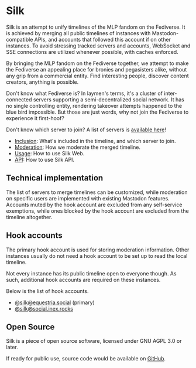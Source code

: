 # Silk
Silk is an attempt to unify timelines of the MLP fandom on the Fediverse. It is achieved by merging all public timelines of instances with Mastodon-compatible APIs, and accounts that followed this account if on other instances. To avoid stressing tracked servers and accounts, WebSocket and SSE connections are utilized whenever possible, with caches enforced.

By bringing the MLP fandom on the Fediverse together, we attempt to make the Fediverse an appealing place for bronies and pegasisters alike, without any grip from a commercial entity. Find interesting people, discover content creators, anything is possible.

Don't know what Fediverse is? In laymen's terms, it's a cluster of inter-connected servers supporting a semi-decentralized social network. It has no single controlling entity, rendering takeover attempts happened to the blue bird impossible. But those are just words, why not join the Fediverse to experience it first-hoof?

Don't know which server to join? A list of servers is [available here](include.md#instances)!

* [Inclusion](include.md): What's included in the timeline, and which server to join.
* [Moderation](mod.md): How we moderate the merged timeline.
* [Usage](use.md): How to use Silk Web.
* [API](api.md): How to use Silk API.

## Technical implementation
The list of servers to merge timelines can be customized, while moderation on specific users are implemented with existing Mastodon features. Accounts muted by the hook account are excluded from any self-service exemptions, while ones blocked by the hook account are excluded from the timeline altogether.

## Hook accounts
The primary hook account is used for storing moderation information. Other instances usually do not need a hook account to be set up to read the local timeline.

Not every instance has its public timeline open to everyone though. As such, additional hook accounts are required on these instances.

Below is the list of hook accounts.

* <a rel="me" href="https://equestria.social/@silk">@silk@equestria.social</a> (primary)
* <a rel="me" href="https://social.inex.rocks/@silk">@silk@social.inex.rocks</a>

## Open Source
Silk is a piece of open source software, licensed under GNU AGPL 3.0 or later.

If ready for public use, source code would be available on [GitHub](https://github.com/ltgcgo/silk/).
